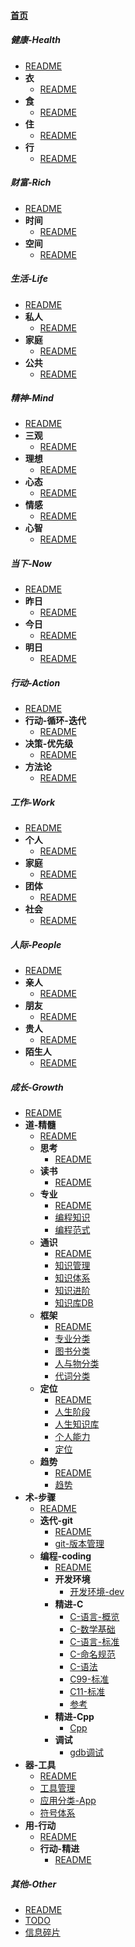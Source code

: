 
#### [首页](?file=home-首页)

##### 健康-Health
- [README](?file=01-健康-Health/00-README "README")
- **衣**
    - [README](?file=01-健康-Health/01-衣/00-README "README")
- **食**
    - [README](?file=01-健康-Health/02-食/00-README "README")
- **住**
    - [README](?file=01-健康-Health/03-住/00-README "README")
- **行**
    - [README](?file=01-健康-Health/04-行/00-README "README")

##### 财富-Rich
- [README](?file=02-财富-Rich/00-README "README")
- **时间**
    - [README](?file=02-财富-Rich/01-时间/00-README "README")
- **空间**
    - [README](?file=02-财富-Rich/02-空间/00-README "README")

##### 生活-Life
- [README](?file=03-生活-Life/00-README "README")
- **私人**
    - [README](?file=03-生活-Life/01-私人/00-README "README")
- **家庭**
    - [README](?file=03-生活-Life/02-家庭/00-README "README")
- **公共**
    - [README](?file=03-生活-Life/03-公共/00-README "README")

##### 精神-Mind
- [README](?file=04-精神-Mind/00-README "README")
- **三观**
    - [README](?file=04-精神-Mind/01-三观/00-README "README")
- **理想**
    - [README](?file=04-精神-Mind/02-理想/00-README "README")
- **心态**
    - [README](?file=04-精神-Mind/03-心态/00-README "README")
- **情感**
    - [README](?file=04-精神-Mind/04-情感/00-README "README")
- **心智**
    - [README](?file=04-精神-Mind/05-心智/00-README "README")

##### 当下-Now
- [README](?file=05-当下-Now/00-README "README")
- **昨日**
    - [README](?file=05-当下-Now/01-昨日/00-README "README")
- **今日**
    - [README](?file=05-当下-Now/02-今日/00-README "README")
- **明日**
    - [README](?file=05-当下-Now/03-明日/00-README "README")

##### 行动-Action
- [README](?file=06-行动-Action/00-README "README")
- **行动-循环-迭代**
    - [README](?file=06-行动-Action/01-行动-循环-迭代/00-README "README")
- **决策-优先级**
    - [README](?file=06-行动-Action/02-决策-优先级/00-README "README")
- **方法论**
    - [README](?file=06-行动-Action/03-方法论/00-README "README")

##### 工作-Work
- [README](?file=07-工作-Work/00-README "README")
- **个人**
    - [README](?file=07-工作-Work/01-个人/00-README "README")
- **家庭**
    - [README](?file=07-工作-Work/02-家庭/00-README "README")
- **团体**
    - [README](?file=07-工作-Work/03-团体/00-README "README")
- **社会**
    - [README](?file=07-工作-Work/04-社会/00-README "README")

##### 人际-People
- [README](?file=08-人际-People/00-README "README")
- **亲人**
    - [README](?file=08-人际-People/01-亲人/00-README "README")
- **朋友**
    - [README](?file=08-人际-People/02-朋友/00-README "README")
- **贵人**
    - [README](?file=08-人际-People/03-贵人/00-README "README")
- **陌生人**
    - [README](?file=08-人际-People/04-陌生人/00-README "README")

##### 成长-Growth
- [README](?file=09-成长-Growth/00-README "README")
- **道-精髓**
    - [README](?file=09-成长-Growth/01-道-精髓/00-README "README")
    - **思考**
        - [README](?file=09-成长-Growth/01-道-精髓/01-思考/00-README "README")
    - **读书**
        - [README](?file=09-成长-Growth/01-道-精髓/02-读书/00-README "README")
    - **专业**
        - [README](?file=09-成长-Growth/01-道-精髓/03-专业/00-README "README")
        - [编程知识](?file=09-成长-Growth/01-道-精髓/03-专业/01-编程知识 "编程知识")
        - [编程范式](?file=09-成长-Growth/01-道-精髓/03-专业/02-编程范式 "编程范式")
    - **通识**
        - [README](?file=09-成长-Growth/01-道-精髓/04-通识/00-README "README")
        - [知识管理](?file=09-成长-Growth/01-道-精髓/04-通识/01-知识管理 "知识管理")
        - [知识体系](?file=09-成长-Growth/01-道-精髓/04-通识/02-知识体系 "知识体系")
        - [知识进阶](?file=09-成长-Growth/01-道-精髓/04-通识/03-知识进阶 "知识进阶")
        - [知识库DB](?file=09-成长-Growth/01-道-精髓/04-通识/04-知识库DB "知识库DB")
    - **框架**
        - [README](?file=09-成长-Growth/01-道-精髓/05-框架/00-README "README")
        - [专业分类](?file=09-成长-Growth/01-道-精髓/05-框架/01-专业分类 "专业分类")
        - [图书分类](?file=09-成长-Growth/01-道-精髓/05-框架/02-图书分类 "图书分类")
        - [人与物分类](?file=09-成长-Growth/01-道-精髓/05-框架/03-人与物分类 "人与物分类")
        - [代词分类](?file=09-成长-Growth/01-道-精髓/05-框架/04-代词分类 "代词分类")
    - **定位**
        - [README](?file=09-成长-Growth/01-道-精髓/06-定位/00-README "README")
        - [人生阶段](?file=09-成长-Growth/01-道-精髓/06-定位/01-人生阶段 "人生阶段")
        - [人生知识库](?file=09-成长-Growth/01-道-精髓/06-定位/02-人生知识库 "人生知识库")
        - [个人能力](?file=09-成长-Growth/01-道-精髓/06-定位/03-个人能力 "个人能力")
        - [定位](?file=09-成长-Growth/01-道-精髓/06-定位/04-定位 "定位")
    - **趋势**
        - [README](?file=09-成长-Growth/01-道-精髓/07-趋势/00-README "README")
        - [趋势](?file=09-成长-Growth/01-道-精髓/07-趋势/01-趋势 "趋势")
- **术-步骤**
    - [README](?file=09-成长-Growth/02-术-步骤/00-README "README")
    - **迭代-git**
        - [README](?file=09-成长-Growth/02-术-步骤/01-迭代-git/00-README "README")
        - [git-版本管理](?file=09-成长-Growth/02-术-步骤/01-迭代-git/01-git-版本管理 "git-版本管理")
    - **编程-coding**
        - [README](?file=09-成长-Growth/02-术-步骤/02-编程-coding/00-README "README")
        - **开发环境**
            - [开发环境-dev](?file=09-成长-Growth/02-术-步骤/02-编程-coding/01-开发环境/01-开发环境-dev "开发环境-dev")
        - **精进-C**
            - [C-语言-概览](?file=09-成长-Growth/02-术-步骤/02-编程-coding/02-精进-C/00-C-语言-概览 "C-语言-概览")
            - [C-数学基础](?file=09-成长-Growth/02-术-步骤/02-编程-coding/02-精进-C/01-C-数学基础 "C-数学基础")
            - [C-语言-标准](?file=09-成长-Growth/02-术-步骤/02-编程-coding/02-精进-C/02-C-语言-标准 "C-语言-标准")
            - [C-命名规范](?file=09-成长-Growth/02-术-步骤/02-编程-coding/02-精进-C/03-C-命名规范 "C-命名规范")
            - [C-语法](?file=09-成长-Growth/02-术-步骤/02-编程-coding/02-精进-C/04-C-语法 "C-语法")
            - [C99-标准](?file=09-成长-Growth/02-术-步骤/02-编程-coding/02-精进-C/05-C99-标准 "C99-标准")
            - [C11-标准](?file=09-成长-Growth/02-术-步骤/02-编程-coding/02-精进-C/06-C11-标准 "C11-标准")
            - [参考](?file=09-成长-Growth/02-术-步骤/02-编程-coding/02-精进-C/07-参考 "参考")
        - **精进-Cpp**
            - [Cpp](?file=09-成长-Growth/02-术-步骤/02-编程-coding/03-精进-Cpp/01-Cpp "Cpp")
        - **调试**
            - [gdb调试](?file=09-成长-Growth/02-术-步骤/02-编程-coding/04-调试/01-gdb调试 "gdb调试")
- **器-工具**
    - [README](?file=09-成长-Growth/03-器-工具/00-README "README")
    - [工具管理](?file=09-成长-Growth/03-器-工具/02-工具管理 "工具管理")
    - [应用分类-App](?file=09-成长-Growth/03-器-工具/03-应用分类-App "应用分类-App")
    - [符号体系](?file=09-成长-Growth/03-器-工具/04-符号体系 "符号体系")
- **用-行动**
    - [README](?file=09-成长-Growth/04-用-行动/00-README "README")
    - **行动-精进**
        - [README](?file=09-成长-Growth/04-用-行动/01-行动-精进/00-README "README")

##### 其他-Other
- [README](?file=10-其他-Other/00-README "README")
- [TODO](?file=10-其他-Other/01-TODO "TODO")
- [信息碎片](?file=10-其他-Other/02-信息碎片 "信息碎片")
